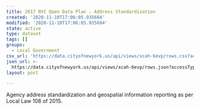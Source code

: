 ```yaml
---
title: 2017 NYC Open Data Plan - Address Standardization
created: '2020-11-10T17:06:05.935684'
modified: '2020-11-10T17:06:05.935694'
state: active
type: dataset
tags: []
groups:
  - Local Government
csv_url: 'https://data.cityofnewyork.us/api/views/xcah-6evp/rows.csv?accessType=DOWNLOAD'
json_url: >-
  https://data.cityofnewyork.us/api/views/xcah-6evp/rows.json?accessType=DOWNLOAD
layout: post

---
```

Agency address standardization and geospatial information reporting as per Local Law 108 of 2015.
